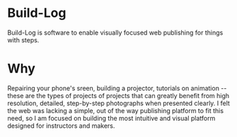 # Build-Log
Build-Log is software to enable visually focused web publishing for things with steps. 

# Why
Repairing your phone's sreen, building a projector, tutorials on animation -- these are the types of projects of projects that can greatly benefit from high resolution, detailed, step-by-step photographs when presented clearly. I felt the web was lacking a simple, out of the way publishing platform to fit this need, so I am focused on building the most intuitive and visual platform designed for instructors and makers.
